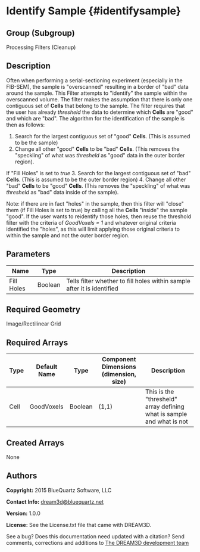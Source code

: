 Identify Sample {#identifysample}
======

## Group (Subgroup) ##
Processing Filters (Cleanup)

## Description ##
Often when performing a serial-sectioning experiment (especially in the FIB-SEM), the sample is "overscanned" resulting in a border of "bad" data around the sample.  This Filter attempts to "identify" the sample within the overscanned volume.  The filter makes the assumption that there is only one contiguous set of **Cells** that belong to the sample.  The filter requires that the user has already *thresheld* the data to determine which **Cells** are "good" and which are "bad".  The algorithm for the identification of the sample is then as follows:

1. Search for the largest contiguous set of "good" **Cells**. (This is assumed to be the sample)  
2. Change all other "good" **Cells**  to be "bad" **Cells**.  (This removes the "speckling" of what was *thresheld* as "good" data in the outer border region).

If "Fill Holes" is set to *true*
3. Search for the largest contiguous set of "bad" **Cells**. (This is assumed to be the outer border region)
4. Change all other "bad" **Cells**  to be "good" **Cells**.  (This removes the "speckling" of what was *thresheld* as "bad" data inside of the sample).

Note: if there are in fact "holes" in the sample, then this filter will "close" them (if Fill Holes is set to true) by calling all the **Cells** "inside" the sample "good".  If the user wants to reidentify those holes, then reuse the threshold filter with the criteria of *GoodVoxels = 1* and whatever original criteria identified the "holes", as this will limit applying those original criteria to within the sample and not the outer border region.

## Parameters ##
| Name | Type | Description |
|------|------|------|
| Fill Holes | Boolean | Tells filter whether to fill holes within sample after it is identified |

## Required Geometry ##
Image/Rectilinear Grid

## Required Arrays ##
| Type | Default Name | Type | Component Dimensions (dimension, size) | Description |
|------|--------------|-------------|---------|-----|
| Cell | GoodVoxels | Boolean | (1,1) | This is the "thresheld" array defining what is sample and what is not |

## Created Arrays ##
None

## Authors ##

**Copyright:** 2015 BlueQuartz Software, LLC

**Contact Info:** dream3d@bluequartz.net

**Version:** 1.0.0

**License:**  See the License.txt file that came with DREAM3D.




See a bug? Does this documentation need updated with a citation? Send comments, corrections and additions to [The DREAM3D development team](mailto:dream3d@bluequartz.net?subject=Documentation%20Correction)

